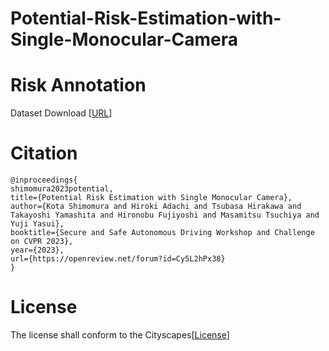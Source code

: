 # Potential-Risk-Estimation-with-Single-Monocular-Camera

# Risk Annotation 
Dataset Download [[URL](https://drive.google.com/file/d/1usWL2753aw3n6CHAn8O4nCTroO1wjfzJ/view?usp=share_link)]

# Citation
```
@inproceedings{
shimomura2023potential,
title={Potential Risk Estimation with Single Monocular Camera},
author={Kota Shimomura and Hiroki Adachi and Tsubasa Hirakawa and Takayoshi Yamashita and Hironobu Fujiyoshi and Masamitsu Tsuchiya and Yuji Yasui},
booktitle={Secure and Safe Autonomous Driving Workshop and Challenge on CVPR 2023},
year={2023},
url={https://openreview.net/forum?id=Cy5L2hPx38}
}
```

# License
The license shall conform to the Cityscapes[[License](https://www.cityscapes-dataset.com/)]
